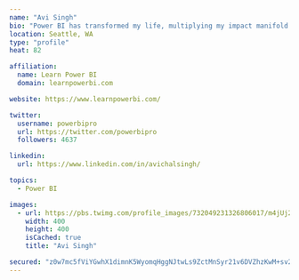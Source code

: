 ```yaml
---
name: "Avi Singh"
bio: "Power BI has transformed my life, multiplying my impact manifold. Now I am on a mission to spread the word and share the knowledge"
location: Seattle, WA
type: "profile"
heat: 82

affiliation:
  name: Learn Power BI
  domain: learnpowerbi.com

website: https://www.learnpowerbi.com/

twitter:
  username: powerbipro
  url: https://twitter.com/powerbipro
  followers: 4637

linkedin:
  url: https://www.linkedin.com/in/avichalsingh/

topics:
  - Power BI

images:
  - url: https://pbs.twimg.com/profile_images/732049231326806017/m4jUj2Lu_400x400.jpg
    width: 400
    height: 400
    isCached: true
    title: "Avi Singh"

secured: "z0w7mc5fViYGwhX1dimnK5WyomqHggNJtwLs9ZctMnSyr21v6DVZhzKwM+sv23e0+8GbbKI9CVrn6Czt2jOTdpKdXdTHckCIK9FnW8YMF5yxCXKWDmvQh7y5iTQVt0VAY4a6zkoJyoMd+PXUN82mL6KwHerQxf5NWOad/WdwHmp73WLZJd+pLGorjXbn45hmno5pwQIXHpQLtCGoYtcONxvS2ywjAFsQxTIr4E2ZMtuprAwnJtfuIxOIjO3b7c8uFgL95nZQOag8kAMoxvG+NV6Dt9r28P/ogf/JNx6OmhlFc1LfHcj2fkEhYFtkADZ1a/gQqOVESgpebAOb0I4/XwxdSZCUhQOXk0kUhyJM3P/30lFr3smvQ33H0CeUG5RJbsnr04wTqRLUgZ5qxBD01uUeHHwPXXIqtbLAmuddPJs=;BuUWQ9jx5LEc1cq3kOrOgg=="
---
```


